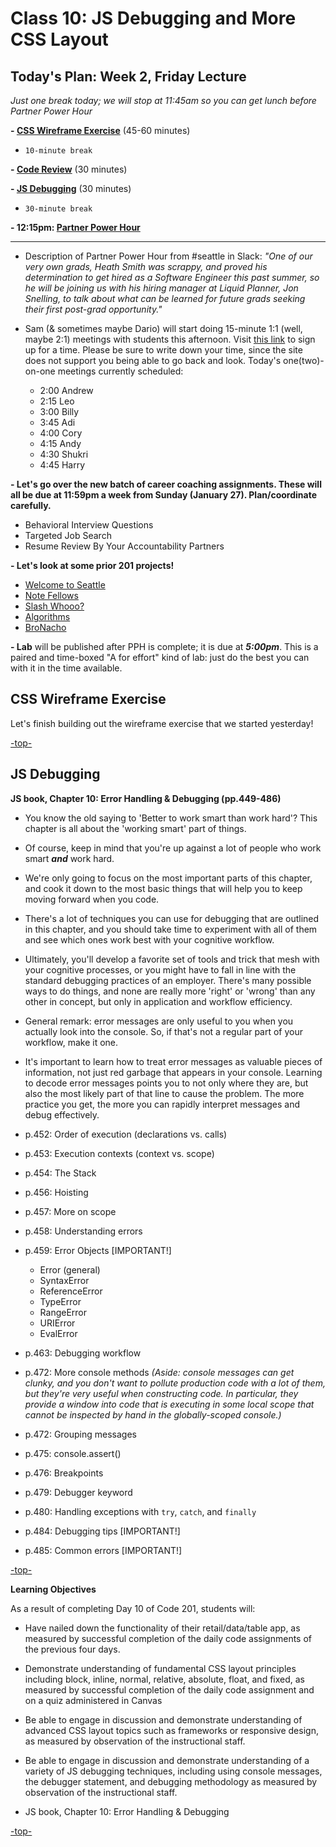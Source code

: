 # Class 10: JS Debugging and More CSS Layout

## Today's Plan: Week 2, Friday Lecture

*Just one break today; we will stop at 11:45am so you can get lunch before Partner Power Hour*


**- [CSS Wireframe Exercise](#wireframe)** (45-60 minutes)

- `10-minute break`

**- [Code Review](#debugging)** (30 minutes)

**- [JS Debugging](#debugging)** (30 minutes)

- `30-minute break`

**- 12:15pm: [Partner Power Hour](https://www.eventbrite.com/e/partner-power-hour-tale-of-two-searches-tickets-55041779444)**

---

- Description of Partner Power Hour from #seattle in Slack: *"One of our very own grads, Heath Smith was scrappy, and proved his determination to get hired as a Software Engineer this past summer, so he will be joining us with his hiring manager at Liquid Planner, Jon Snelling, to talk about what can be learned for future grads seeking their first  post-grad opportunity."*

- Sam (& sometimes maybe Dario) will start doing 15-minute 1:1 (well, maybe 2:1) meetings with students this afternoon. Visit [this link](https://sam-301d44.youcanbook.me/) to sign up for a time. Please be sure to write down your time, since the site does not support you being able to go back and look. Today's one(two)-on-one meetings currently scheduled:
 
  - 2:00 Andrew
  - 2:15 Leo
  - 3:00 Billy
  - 3:45 Adi
  - 4:00 Cory
  - 4:15 Andy
  - 4:30 Shukri
  - 4:45 Harry

**- Let's go over the new batch of career coaching assignments. These will all be due at 11:59pm a week from Sunday (January 27). Plan/coordinate carefully.**

  - Behavioral Interview Questions
  - Targeted Job Search
  - Resume Review By Your Accountability Partners

**- Let's look at some prior 201 projects!**

  - [Welcome to Seattle](https://peterbreen.github.io/welcome-to-seattle)
  - [Note Fellows](https://clee46.github.io/note-fellows)
  - [Slash Whooo?](http://wohlfea.github.io/cup-game)
  - [Algorithms](https://ztaylor2.github.io/algorithm-teacher)
  - [BroNacho](http://bronacho.com)

**- Lab** will be published after PPH is complete; it is due at ***5:00pm***. This is a paired and time-boxed "A for effort" kind of lab: just do the best you can with it in the time available.

<a id="wireframe"></a>
## CSS Wireframe Exercise

Let's finish building out the wireframe exercise that we started yesterday!

[-top-](#top)

<a id="debugging"></a>
## JS Debugging

**JS book, Chapter 10: Error Handling & Debugging (pp.449-486)**

- You know the old saying to 'Better to work smart than work hard'? This chapter is all about the 'working smart' part of things.

- Of course, keep in mind that you're up against a lot of people who work smart ***and*** work hard.

- We're only going to focus on the most important parts of this chapter, and cook it down to the most basic things that will help you to keep moving forward when you code.

- There's a lot of techniques you can use for debugging that are outlined in this chapter, and you should take time to experiment with all of them and see which ones work best with your cognitive workflow.

- Ultimately, you'll develop a favorite set of tools and trick that mesh with your cognitive processes, or you might have to fall in line with the standard debugging practices of an employer. There's many possible ways to do things, and none are really more 'right' or 'wrong' than any other in concept, but only in application and workflow efficiency.

- General remark: error messages are only useful to you when you actually look into the console. So, if that's not a regular part of your workflow, make it one.

- It's important to learn how to treat error messages as valuable pieces of information, not just red garbage that appears in your console. Learning to decode error messages points you to not only where they are, but also the most likely part of that line to cause the problem. The more practice you get, the more you can rapidly interpret messages and debug effectively.

- p.452: Order of execution (declarations vs. calls)
- p.453: Execution contexts (context vs. scope)
- p.454: The Stack
- p.456: Hoisting
- p.457: More on scope
- p.458: Understanding errors
- p.459: Error Objects [IMPORTANT!]
  - Error (general)
  - SyntaxError
  - ReferenceError
  - TypeError
  - RangeError
  - URIError
  - EvalError
- p.463: Debugging workflow
- p.472: More console methods *(Aside: console messages can get clunky, and you don't want to pollute production code with a lot of them, but they're very useful when constructing code. In particular, they provide a window into code that is executing in some local scope that cannot be inspected by hand in the globally-scoped console.)*
- p.472: Grouping messages
- p.475: console.assert()
- p.476: Breakpoints
- p.479: Debugger keyword
- p.480: Handling exceptions with `try`, `catch`, and `finally`
- p.484: Debugging tips [IMPORTANT!]
- p.485: Common errors [IMPORTANT!]

[-top-](#top)

**Learning Objectives**

As a result of completing Day 10 of Code 201, students will:

- Have nailed down the functionality of their retail/data/table app, as measured by successful completion of the daily code assignments of the previous four days.
- Demonstrate understanding of fundamental CSS layout principles including block, inline, normal, relative, absolute, float, and fixed, as measured by successful completion of the daily code assignment and on a quiz administered in Canvas
- Be able to engage in discussion and demonstrate understanding of advanced CSS layout topics such as frameworks or responsive design, as measured by observation of the instructional staff.
- Be able to engage in discussion and demonstrate understanding of a variety of JS debugging techniques, including using console messages, the debugger statement, and debugging methodology as measured by observation of the instructional staff.

- JS book, Chapter 10: Error Handling & Debugging

[-top-](#top)
